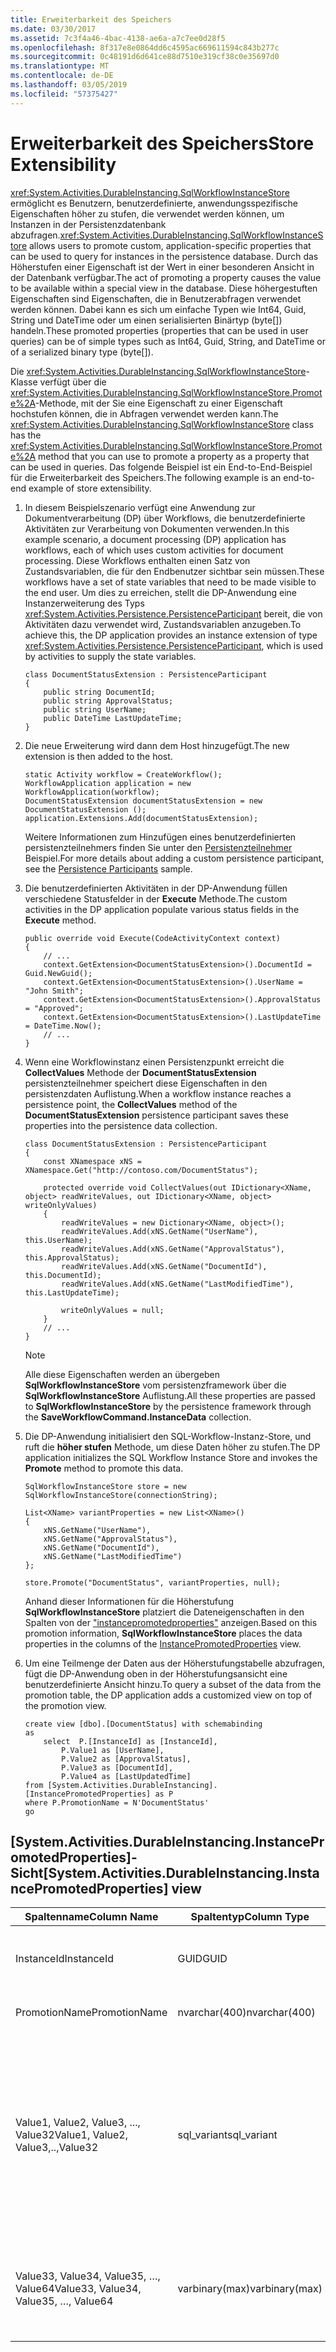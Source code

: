 ```yaml
---
title: Erweiterbarkeit des Speichers
ms.date: 03/30/2017
ms.assetid: 7c3f4a46-4bac-4138-ae6a-a7c7ee0d28f5
ms.openlocfilehash: 8f317e8e0864dd6c4595ac669611594c843b277c
ms.sourcegitcommit: 0c48191d6d641ce88d7510e319cf38c0e35697d0
ms.translationtype: MT
ms.contentlocale: de-DE
ms.lasthandoff: 03/05/2019
ms.locfileid: "57375427"
---
```

# <a name="store-extensibility"></a><span data-ttu-id="bf4cc-102">Erweiterbarkeit des Speichers</span><span class="sxs-lookup"><span data-stu-id="bf4cc-102">Store Extensibility</span></span>
<span data-ttu-id="bf4cc-103"><xref:System.Activities.DurableInstancing.SqlWorkflowInstanceStore> ermöglicht es Benutzern, benutzerdefinierte, anwendungsspezifische Eigenschaften höher zu stufen, die verwendet werden können, um Instanzen in der Persistenzdatenbank abzufragen.</span><span class="sxs-lookup"><span data-stu-id="bf4cc-103"><xref:System.Activities.DurableInstancing.SqlWorkflowInstanceStore> allows users to promote custom, application-specific properties that can be used to query for instances in the persistence database.</span></span> <span data-ttu-id="bf4cc-104">Durch das Höherstufen einer Eigenschaft ist der Wert in einer besonderen Ansicht in der Datenbank verfügbar.</span><span class="sxs-lookup"><span data-stu-id="bf4cc-104">The act of promoting a property causes the value to be available within a special view in the database.</span></span> <span data-ttu-id="bf4cc-105">Diese höhergestuften Eigenschaften sind Eigenschaften, die in Benutzerabfragen verwendet werden können. Dabei kann es sich um einfache Typen wie Int64, Guid, String und DateTime oder um einen serialisierten Binärtyp (byte[]) handeln.</span><span class="sxs-lookup"><span data-stu-id="bf4cc-105">These promoted properties (properties that can be used in user queries) can be of simple types such as Int64, Guid, String, and DateTime or of a serialized binary type (byte[]).</span></span>  
  
 <span data-ttu-id="bf4cc-106">Die <xref:System.Activities.DurableInstancing.SqlWorkflowInstanceStore>-Klasse verfügt über die <xref:System.Activities.DurableInstancing.SqlWorkflowInstanceStore.Promote%2A>-Methode, mit der Sie eine Eigenschaft zu einer Eigenschaft hochstufen können, die in Abfragen verwendet werden kann.</span><span class="sxs-lookup"><span data-stu-id="bf4cc-106">The <xref:System.Activities.DurableInstancing.SqlWorkflowInstanceStore> class has the <xref:System.Activities.DurableInstancing.SqlWorkflowInstanceStore.Promote%2A> method that you can use to promote a property as a property that can be used in queries.</span></span> <span data-ttu-id="bf4cc-107">Das folgende Beispiel ist ein End-to-End-Beispiel für die Erweiterbarkeit des Speichers.</span><span class="sxs-lookup"><span data-stu-id="bf4cc-107">The following example is an end-to-end example of store extensibility.</span></span>  
  
1.  <span data-ttu-id="bf4cc-108">In diesem Beispielszenario verfügt eine Anwendung zur Dokumentverarbeitung (DP) über Workflows, die benutzerdefinierte Aktivitäten zur Verarbeitung von Dokumenten verwenden.</span><span class="sxs-lookup"><span data-stu-id="bf4cc-108">In this example scenario, a document processing (DP) application has workflows, each of which uses custom activities for document processing.</span></span> <span data-ttu-id="bf4cc-109">Diese Workflows enthalten einen Satz von Zustandsvariablen, die für den Endbenutzer sichtbar sein müssen.</span><span class="sxs-lookup"><span data-stu-id="bf4cc-109">These workflows have a set of state variables that need to be made visible to the end user.</span></span> <span data-ttu-id="bf4cc-110">Um dies zu erreichen, stellt die DP-Anwendung eine Instanzerweiterung des Typs <xref:System.Activities.Persistence.PersistenceParticipant> bereit, die von Aktivitäten dazu verwendet wird, Zustandsvariablen anzugeben.</span><span class="sxs-lookup"><span data-stu-id="bf4cc-110">To achieve this, the DP application provides an instance extension of type <xref:System.Activities.Persistence.PersistenceParticipant>, which is used by activities to supply the state variables.</span></span>  
  
    ```  
    class DocumentStatusExtension : PersistenceParticipant  
    {  
        public string DocumentId;  
        public string ApprovalStatus;  
        public string UserName;  
        public DateTime LastUpdateTime;  
    }  
    ```  
  
2.  <span data-ttu-id="bf4cc-111">Die neue Erweiterung wird dann dem Host hinzugefügt.</span><span class="sxs-lookup"><span data-stu-id="bf4cc-111">The new extension is then added to the host.</span></span>  
  
    ```  
    static Activity workflow = CreateWorkflow();  
    WorkflowApplication application = new WorkflowApplication(workflow);  
    DocumentStatusExtension documentStatusExtension = new DocumentStatusExtension ();  
    application.Extensions.Add(documentStatusExtension);  
    ```  
  
     <span data-ttu-id="bf4cc-112">Weitere Informationen zum Hinzufügen eines benutzerdefinierten persistenzteilnehmers finden Sie unter den [Persistenzteilnehmer](../../../docs/framework/windows-workflow-foundation/persistence-participants.md) Beispiel.</span><span class="sxs-lookup"><span data-stu-id="bf4cc-112">For more details about adding a custom persistence participant, see the [Persistence Participants](../../../docs/framework/windows-workflow-foundation/persistence-participants.md) sample.</span></span>  
  
3.  <span data-ttu-id="bf4cc-113">Die benutzerdefinierten Aktivitäten in der DP-Anwendung füllen verschiedene Statusfelder in der **Execute** Methode.</span><span class="sxs-lookup"><span data-stu-id="bf4cc-113">The custom activities in the DP application populate various status fields in the **Execute** method.</span></span>  
  
    ```  
    public override void Execute(CodeActivityContext context)  
    {  
        // ...  
        context.GetExtension<DocumentStatusExtension>().DocumentId = Guid.NewGuid();  
        context.GetExtension<DocumentStatusExtension>().UserName = "John Smith";  
        context.GetExtension<DocumentStatusExtension>().ApprovalStatus = "Approved";  
        context.GetExtension<DocumentStatusExtension>().LastUpdateTime = DateTime.Now();  
        // ...  
    }  
    ```  
  
4.  <span data-ttu-id="bf4cc-114">Wenn eine Workflowinstanz einen Persistenzpunkt erreicht die **CollectValues** Methode der **DocumentStatusExtension** persistenzteilnehmer speichert diese Eigenschaften in den persistenzdaten Auflistung.</span><span class="sxs-lookup"><span data-stu-id="bf4cc-114">When a workflow instance reaches a persistence point, the **CollectValues** method of the **DocumentStatusExtension** persistence participant saves these properties into the persistence data collection.</span></span>  
  
    ```  
    class DocumentStatusExtension : PersistenceParticipant  
    {  
        const XNamespace xNS = XNamespace.Get("http://contoso.com/DocumentStatus");  
  
        protected override void CollectValues(out IDictionary<XName, object> readWriteValues, out IDictionary<XName, object> writeOnlyValues)  
        {  
            readWriteValues = new Dictionary<XName, object>();  
            readWriteValues.Add(xNS.GetName("UserName"), this.UserName);  
            readWriteValues.Add(xNS.GetName("ApprovalStatus"), this.ApprovalStatus);  
            readWriteValues.Add(xNS.GetName("DocumentId"), this.DocumentId);  
            readWriteValues.Add(xNS.GetName("LastModifiedTime"), this.LastUpdateTime);  
  
            writeOnlyValues = null;  
        }  
        // ...  
    }  
    ```  
  
    > [!NOTE]
    >  <span data-ttu-id="bf4cc-115">Alle diese Eigenschaften werden an übergeben **SqlWorkflowInstanceStore** vom persistenzframework über die **SqlWorkflowInstanceStore** Auflistung.</span><span class="sxs-lookup"><span data-stu-id="bf4cc-115">All these properties are passed to **SqlWorkflowInstanceStore** by the persistence framework through the **SaveWorkflowCommand.InstanceData** collection.</span></span>  
  
5.  <span data-ttu-id="bf4cc-116">Die DP-Anwendung initialisiert den SQL-Workflow-Instanz-Store, und ruft die **höher stufen** Methode, um diese Daten höher zu stufen.</span><span class="sxs-lookup"><span data-stu-id="bf4cc-116">The DP application initializes the SQL Workflow Instance Store and invokes the **Promote** method to promote this data.</span></span>  
  
    ```  
    SqlWorkflowInstanceStore store = new SqlWorkflowInstanceStore(connectionString);  
  
    List<XName> variantProperties = new List<XName>()   
    {   
        xNS.GetName("UserName"),   
        xNS.GetName("ApprovalStatus"),   
        xNS.GetName("DocumentId"),   
        xNS.GetName("LastModifiedTime")   
    };  
  
    store.Promote("DocumentStatus", variantProperties, null);  
    ```  
  
     <span data-ttu-id="bf4cc-117">Anhand dieser Informationen für die Höherstufung **SqlWorkflowInstanceStore** platziert die Dateneigenschaften in den Spalten von der ["instancepromotedproperties"](#InstancePromotedProperties) anzeigen.</span><span class="sxs-lookup"><span data-stu-id="bf4cc-117">Based on this promotion information, **SqlWorkflowInstanceStore** places the data properties in the columns of the [InstancePromotedProperties](#InstancePromotedProperties) view.</span></span>
  
6.  <span data-ttu-id="bf4cc-118">Um eine Teilmenge der Daten aus der Höherstufungstabelle abzufragen, fügt die DP-Anwendung oben in der Höherstufungsansicht eine benutzerdefinierte Ansicht hinzu.</span><span class="sxs-lookup"><span data-stu-id="bf4cc-118">To query a subset of the data from the promotion table, the DP application adds a customized view on top of the promotion view.</span></span>  
  
    ```  
    create view [dbo].[DocumentStatus] with schemabinding  
    as  
        select  P.[InstanceId] as [InstanceId],  
            P.Value1 as [UserName],  
            P.Value2 as [ApprovalStatus],  
            P.Value3 as [DocumentId],  
            P.Value4 as [LastUpdatedTime]  
    from [System.Activities.DurableInstancing].[InstancePromotedProperties] as P  
    where P.PromotionName = N'DocumentStatus'  
    go  
    ```  
  
## <a name="InstancePromotedProperties"></a> <span data-ttu-id="bf4cc-119">[System.Activities.DurableInstancing.InstancePromotedProperties]-Sicht</span><span class="sxs-lookup"><span data-stu-id="bf4cc-119">[System.Activities.DurableInstancing.InstancePromotedProperties] view</span></span>  
  
|<span data-ttu-id="bf4cc-120">Spaltenname</span><span class="sxs-lookup"><span data-stu-id="bf4cc-120">Column Name</span></span>|<span data-ttu-id="bf4cc-121">Spaltentyp</span><span class="sxs-lookup"><span data-stu-id="bf4cc-121">Column Type</span></span>|<span data-ttu-id="bf4cc-122">Beschreibung</span><span class="sxs-lookup"><span data-stu-id="bf4cc-122">Description</span></span>|  
|-----------------|-----------------|-----------------|  
|<span data-ttu-id="bf4cc-123">InstanceId</span><span class="sxs-lookup"><span data-stu-id="bf4cc-123">InstanceId</span></span>|<span data-ttu-id="bf4cc-124">GUID</span><span class="sxs-lookup"><span data-stu-id="bf4cc-124">GUID</span></span>|<span data-ttu-id="bf4cc-125">Die Workflowinstanz, der diese Höherstufung angehört.</span><span class="sxs-lookup"><span data-stu-id="bf4cc-125">The workflow instance that this promotion belongs to.</span></span>|  
|<span data-ttu-id="bf4cc-126">PromotionName</span><span class="sxs-lookup"><span data-stu-id="bf4cc-126">PromotionName</span></span>|<span data-ttu-id="bf4cc-127">nvarchar(400)</span><span class="sxs-lookup"><span data-stu-id="bf4cc-127">nvarchar(400)</span></span>|<span data-ttu-id="bf4cc-128">Der Name der Höherstufung.</span><span class="sxs-lookup"><span data-stu-id="bf4cc-128">The name of the promotion itself.</span></span>|  
|<span data-ttu-id="bf4cc-129">Value1, Value2, Value3, ..., Value32</span><span class="sxs-lookup"><span data-stu-id="bf4cc-129">Value1, Value2, Value3,..,Value32</span></span>|<span data-ttu-id="bf4cc-130">sql_variant</span><span class="sxs-lookup"><span data-stu-id="bf4cc-130">sql_variant</span></span>|<span data-ttu-id="bf4cc-131">Der Wert der höhergestuften Eigenschaft.</span><span class="sxs-lookup"><span data-stu-id="bf4cc-131">The value of the promoted property itself.</span></span> <span data-ttu-id="bf4cc-132">Die meisten primitiven Datentypen in SQL mit Ausnahme der binären Blobs und Zeichenfolgen über 8000 Byte Länge sind für sql_variant geeignet.</span><span class="sxs-lookup"><span data-stu-id="bf4cc-132">Most SQL primitive data types except binary blobs and strings over 8000 bytes in length can fit in sql_variant.</span></span>|  
|<span data-ttu-id="bf4cc-133">Value33, Value34, Value35, …, Value64</span><span class="sxs-lookup"><span data-stu-id="bf4cc-133">Value33, Value34, Value35, …, Value64</span></span>|<span data-ttu-id="bf4cc-134">varbinary(max)</span><span class="sxs-lookup"><span data-stu-id="bf4cc-134">varbinary(max)</span></span>|<span data-ttu-id="bf4cc-135">Der Wert von höher gestuften Eigenschaften, die explizit als varbinary(max) deklariert werden.</span><span class="sxs-lookup"><span data-stu-id="bf4cc-135">The value of promoted properties that are explicitly declared as varbinary(max).</span></span>|

